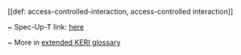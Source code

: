 [[def: access-controlled-interaction, access-controlled interaction]]

~ Spec-Up-T link: <a href='https://weboftrust.github.io/WOT-terms/docs/glossary/access-controlled-interaction'>here</a>

~ More in <a href="https://weboftrust.github.io/WOT-terms/docs/glossary/access-controlled-interaction">extended KERI glossary</a>
